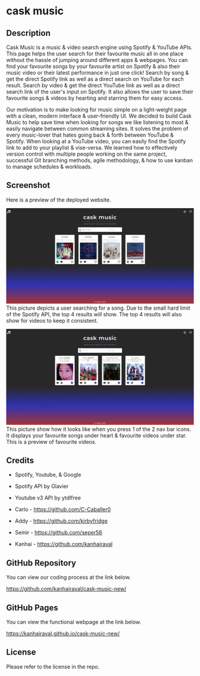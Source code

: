 # cask music

## Description

Cask Music is a music & video search engine using Spotify & YouTube APIs.
This page helps the user search for their favourite music all in one
place without the hassle of jumping around different apps & webpages.
You can find your favourite songs by your favourite artist on Spotify
& also their music video or their latest performance in just one click!
Search by song & get the direct Spotify link as well as a direct search on
YouTube for each result. Search by video & get the direct YouTube link as
well as a direct search link of the user's input on Spotify. It also allows
the user to save their favourite songs & videos by hearting and starring them
for easy access.

Our motivation is to make looking for music simple on a light-weight page
with a clean, modern interface & user-friendly UI. We decided to build
Cask Music to help save time when looking for songs we like listening
to most & easily navigate between common streaming sites. It solves the
problem of every music-lover that hates going back & forth between
YouTube & Spotify. When looking at a YouTube video, you can easily find
the Spotify link to add to your playlist & vise-versa. We learned how to
effectively version control with multiple people working on the same
project, successful Git branching methods, agile methodology, & how to use
kanban to manage schedules & workloads.

## Screenshot

Here is a preview of the deployed website.

![Alt text](assets/images/screenshot-1.png)
This picture depicts a user searching for a song.
Due to the small hard limit of the Spotify API, the top 4 results will show.
The top 4 results will also show for videos to keep it consistent.

![Alt text](assets/images/screenshot-2.png)
This picture show how it looks like when you press 1 of the 2 nav bar icons.
It displays your favourite songs under heart & favourite videos under star.
This is a preview of favourite videos.

## Credits

- Spotify, Youtube, & Google 

- Spotify API by Glavier 

- Youtube v3 API by ytdlfree

- Carlo - https://github.com/C-Caballer0

- Addy - https://github.com/kirbyfridge

- Semir - https://github.com/seper56

- Kanhai - https://github.com/kanhairaval

## GitHub Repository

You can view our coding process at the link below.

https://github.com/kanhairaval/cask-music-new/

## GitHub Pages

You can view the functional webpage at the link below.

https://kanhairaval.github.io/cask-music-new/

## License

Please refer to the license in the repo.
